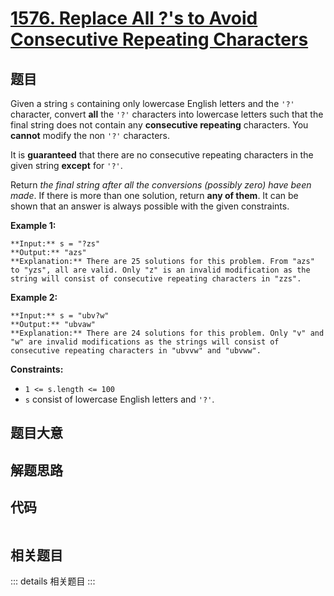 # [1576. Replace All ?'s to Avoid Consecutive Repeating Characters](https://leetcode.com/problems/replace-all-s-to-avoid-consecutive-repeating-characters)

## 题目

Given a string `s` containing only lowercase English letters and the `'?'`
character, convert **all** the `'?'` characters into lowercase letters such
that the final string does not contain any **consecutive repeating**
characters. You **cannot** modify the non `'?'` characters.

It is **guaranteed** that there are no consecutive repeating characters in the
given string **except** for `'?'`.

Return _the final string after all the conversions (possibly zero) have been
made_. If there is more than one solution, return **any of them**. It can be
shown that an answer is always possible with the given constraints.



**Example 1:**

    
    
    **Input:** s = "?zs"
    **Output:** "azs"
    **Explanation:** There are 25 solutions for this problem. From "azs" to "yzs", all are valid. Only "z" is an invalid modification as the string will consist of consecutive repeating characters in "zzs".
    

**Example 2:**

    
    
    **Input:** s = "ubv?w"
    **Output:** "ubvaw"
    **Explanation:** There are 24 solutions for this problem. Only "v" and "w" are invalid modifications as the strings will consist of consecutive repeating characters in "ubvvw" and "ubvww".
    



**Constraints:**

  * `1 <= s.length <= 100`
  * `s` consist of lowercase English letters and `'?'`.


## 题目大意

## 解题思路

## 代码

```javascript

```

## 相关题目

::: details 相关题目
:::

